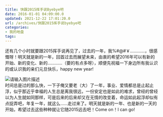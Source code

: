 ```yaml
---
title: 快跟2015挥手说Byebye吧
date: 2016-01-01 04:09:00.0
updated: 2021-12-22 17:01:20.0
url: /archives/快跟2015挥手说byebye吧
categories: 
- 我的地盘
tags: 
---
```


<p>还有几个小时就要跟2015挥手说再见了，过去的一年，我%#@#￥…………，很感慨呀！明天就是新的一年，回首过去而展望未来，由衷的希望2016年可以有新的开始、新的变化、新的…………（要的有点多呀），顺便先祝福一下身边所有我认识的或认识我的亲们元旦快乐，happy new year!</p><p><img src="https://cdn.uu126.cn/wp-content/uploads/2015/12/20151231170742.jpg" alt="请输入图片描述" title="请输入图片描述"><br />时间总是过的那么快，一下子俺又要老（大）了一年，事业、爱情都总是止起止浮，似乎那近乎幸福的人生总是离我很远，一份安定也是如此的难求，曾经的曾经以为人生就如同那样，可是后来的后来却又在无情的改变着，命运如此起浮却似有点捉弄吧，年复一年，就这么……走过来了。明天就是新的一年、也是新的一天的开始，希望过去这些种种就让它随2015远去吧！Come on！I can go!</p>